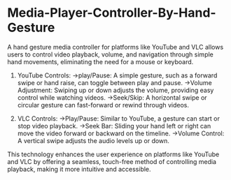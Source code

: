 # Media-Player-Controller-By-Hand-Gesture
A hand gesture media controller for platforms like YouTube and VLC allows users to control video playback, volume, and navigation through simple hand movements, eliminating the need for a mouse or keyboard.

1) YouTube Controls:
->play/Pause: A simple gesture, such as a forward swipe or hand raise, can toggle between play and pause.
->Volume Adjustment: Swiping up or down adjusts the volume, providing easy control while watching videos.
->Seek/Skip: A horizontal swipe or circular gesture can fast-forward or rewind through videos.

2) VLC Controls:
->Play/Pause: Similar to YouTube, a gesture can start or stop video playback.
->Seek Bar: Sliding your hand left or right can move the video forward or backward on the timeline.
->Volume Control: A vertical swipe adjusts the audio levels up or down.

This technology enhances the user experience on platforms like YouTube and VLC by offering a seamless, touch-free method of controlling media playback, making it more intuitive and accessible.
